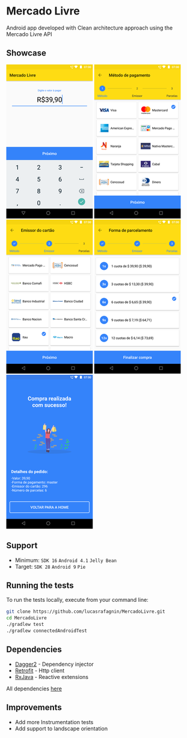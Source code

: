 # Mercado Livre

Android app developed with Clean architecture approach using the Mercado Livre API

## Showcase

![Screenshots](screenshots/screenshot_1.png)
![Screenshots](screenshots/screenshot_2.png)
![Screenshots](screenshots/screenshot_3.png)
![Screenshots](screenshots/screenshot_4.png)
![Screenshots](screenshots/screenshot_5.png)

## Support

- Minimum: `SDK 16` `Android 4.1` `Jelly Bean`
- Target: `SDK 28` `Android 9` `Pie`

## Running the tests

To run the tests locally, execute from your command line:

```sh
git clone https://github.com/lucasrafagnin/MercadoLivre.git
cd MercadoLivre
./gradlew test
./gradlew connectedAndroidTest
```

## Dependencies

* [Dagger2](https://github.com/google/dagger) - Dependency injector
* [Retrofit](https://github.com/square/retrofit) - Http client
* [RxJava](https://github.com/ReactiveX/RxJava) - Reactive extensions

All dependencies [here](libraries.gradle)

## Improvements

- Add more Instrumentation tests
- Add support to landscape orientation

